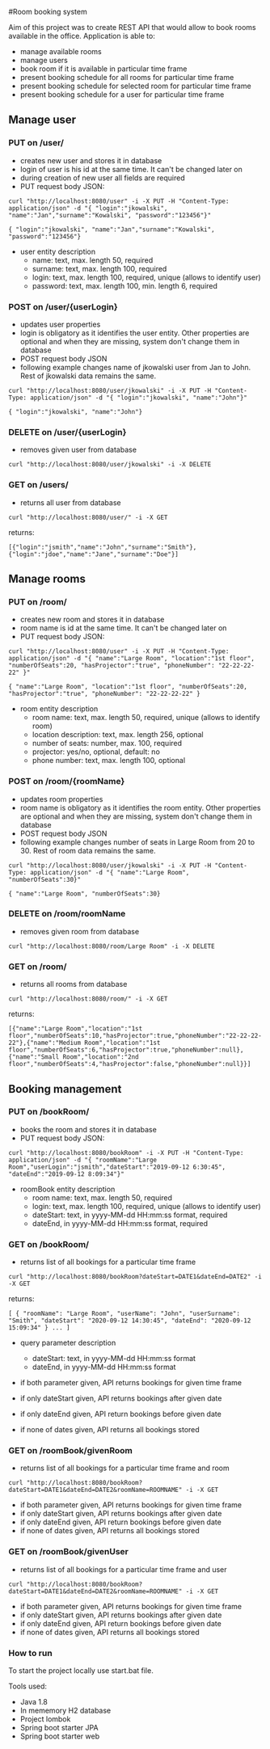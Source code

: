 #Room booking system

Aim of this project was to create REST API that would allow to book rooms available in the office.
Application is able to:
- manage available rooms
- manage users
- book room if it is available in particular time frame
- present booking schedule for all rooms for particular time frame
- present booking schedule for selected room for particular time frame
- present booking schedule for a user for particular time frame


## Manage user

### PUT on /user/
- creates new user and stores it in database
- login of user is his id at the same time. It can't be changed later on
- during creation of new user all fields are required
- PUT request body JSON:

`curl "http://localhost:8080/user" -i -X PUT -H "Content-Type: application/json" -d "{ "login":"jkowalski", "name":"Jan","surname":"Kowalski", "password":"123456"}"`

`{ "login":"jkowalski", "name":"Jan","surname":"Kowalski", "password":"123456"}`

- user entity description
  - name: text, max. length 50, required
  - surname: text, max. length 100, required
  - login: text, max. length 100, required, unique (allows to identify user)
  - password: text, max. length 100, min. length 6, required

### POST on /user/{userLogin}
- updates user properties 
- login is obligatory as it identifies the user entity. Other properties are optional and when they are missing, system don't change them in database
- POST request body JSON
- following example changes name of jkowalski user from Jan to John. Rest of jkowalski data remains the same.

`curl "http://localhost:8080/user/jkowalski" -i -X PUT -H "Content-Type: application/json" -d "{ "login":"jkowalski", "name":"John"}"`

`{ "login":"jkowalski", "name":"John"}`

### DELETE on /user/{userLogin}

- removes given user from database

`curl "http://localhost:8080/user/jkowalski" -i -X DELETE`

### GET on /users/
- returns all user from database 

`curl "http://localhost:8080/user/" -i -X GET`

returns:

`[{"login":"jsmith","name":"John","surname":"Smith"},{"login":"jdoe","name":"Jane","surname":"Doe"}]`

## Manage rooms

### PUT on /room/
- creates new room and stores it in database
- room name is id at the same time. It can't be changed later on
- PUT request body JSON:

`curl "http://localhost:8080/user" -i -X PUT -H "Content-Type: application/json" -d "{ "name":"Large Room", "location":"1st floor", "numberOfSeats":20, "hasProjector":"true", "phoneNumber": "22-22-22-22" }"`

`{ "name":"Large Room", "location":"1st floor", "numberOfSeats":20, "hasProjector":"true", "phoneNumber": "22-22-22-22" }`

- room entity description
  - room name: text, max. length 50, required, unique (allows to identify room)
  - location description: text, max. length 256, optional
  - number of seats: number, max. 100, required
  - projector: yes/no, optional, default: no
  - phone number: text, max. length 100, optional

### POST on /room/{roomName}

- updates room properties 
- room name is obligatory as it identifies the room entity. Other properties are optional and when they are missing, system don't change them in database
- POST request body JSON
- following example changes number of seats in Large Room from 20 to 30. Rest of room data remains the same.

`curl "http://localhost:8080/user/jkowalski" -i -X PUT -H "Content-Type: application/json" -d "{ "name":"Large Room", "numberOfSeats":30}"`

`{ "name":"Large Room", "numberOfSeats":30}`

### DELETE on /room/roomName

- removes given room from database

`curl "http://localhost:8080/room/Large Room" -i -X DELETE`

### GET on /room/

- returns all rooms from database

`curl "http://localhost:8080/room/" -i -X GET`

returns:

`[{"name":"Large Room","location":"1st floor","numberOfSeats":10,"hasProjector":true,"phoneNumber":"22-22-22-22"},{"name":"Medium Room","location":"1st floor","numberOfSeats":6,"hasProjector":true,"phoneNumber":null},{"name":"Small Room","location":"2nd floor","numberOfSeats":4,"hasProjector":false,"phoneNumber":null}}]`

## Booking management 

### PUT on /bookRoom/

- books the room and stores it in database
- PUT request body JSON:

`curl "http://localhost:8080/bookRoom" -i -X PUT -H "Content-Type: application/json" -d "{ "roomName":"Large Room","userLogin":"jsmith","dateStart":"2019-09-12 6:30:45", "dateEnd":"2019-09-12 8:09:34"}"`

- roomBook entity description
  - room name: text, max. length 50, required
  - login: text, max. length 100, required, unique (allows to identify user)
  - dateStart: text, in yyyy-MM-dd HH:mm:ss format, required
  - dateEnd, in yyyy-MM-dd HH:mm:ss format, required
  
### GET on /bookRoom/

- returns list of all bookings for a particular time frame

`curl "http://localhost:8080/bookRoom?dateStart=DATE1&dateEnd=DATE2" -i -X GET`

returns:

`[
     {
         "roomName": "Large Room",
         "userName": "John",
         "userSurname": "Smith",
         "dateStart": "2020-09-12 14:30:45",
         "dateEnd": "2020-09-12 15:09:34"
     } ...
 ]`

- query parameter description
    - dateStart: text, in yyyy-MM-dd HH:mm:ss format
    - dateEnd, in yyyy-MM-dd HH:mm:ss format
   
- if both parameter given, API returns bookings for given time frame
- if only dateStart given, API returns bookings after given date
- if only dateEnd given, API return bookings before given date
- if none of dates given, API returns all bookings stored 
    

### GET on /roomBook/givenRoom

- returns list of all bookings for a particular time frame and room

`curl "http://localhost:8080/bookRoom?dateStart=DATE1&dateEnd=DATE2&roomName=ROOMNAME" -i -X GET`

- if both parameter given, API returns bookings for given time frame
- if only dateStart given, API returns bookings after given date
- if only dateEnd given, API return bookings before given date
- if none of dates given, API returns all bookings stored 

### GET on /roomBook/givenUser

- returns list of all bookings for a particular time frame and user

`curl "http://localhost:8080/bookRoom?dateStart=DATE1&dateEnd=DATE2&roomName=ROOMNAME" -i -X GET`

- if both parameter given, API returns bookings for given time frame
- if only dateStart given, API returns bookings after given date
- if only dateEnd given, API return bookings before given date
- if none of dates given, API returns all bookings stored 

### How to run
To start the project locally use start.bat file.


Tools used:
- Java 1.8
- In mememory H2 database
- Project lombok
- Spring boot starter JPA
- Spring boot starter web